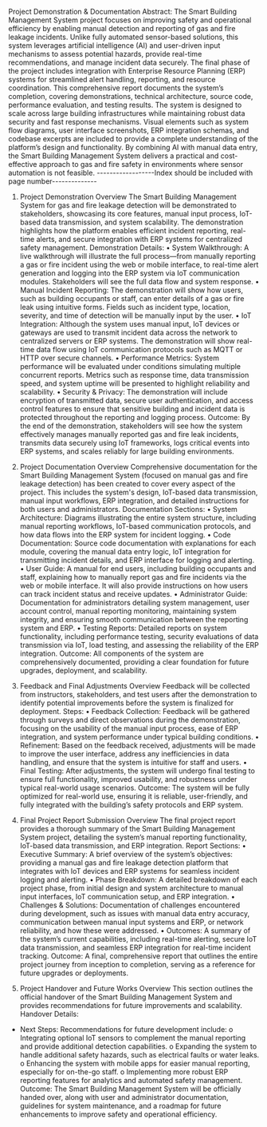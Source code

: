 Project Demonstration & Documentation
Abstract:
The Smart Building Management System project focuses on improving safety and operational efficiency by enabling manual detection and reporting of gas and fire leakage incidents. Unlike fully automated sensor-based solutions, this system leverages artificial intelligence (AI) and user-driven input mechanisms to assess potential hazards, provide real-time recommendations, and manage incident data securely. The final phase of the project includes integration with Enterprise Resource Planning (ERP) systems for streamlined alert handling, reporting, and resource coordination.
This comprehensive report documents the system’s completion, covering demonstrations, technical architecture, source code, performance evaluation, and testing results. The system is designed to scale across large building infrastructures while maintaining robust data security and fast response mechanisms. Visual elements such as system flow diagrams, user interface screenshots, ERP integration schemas, and codebase excerpts are included to provide a complete understanding of the platform’s design and functionality.
By combining AI with manual data entry, the Smart Building Management System delivers a practical and cost-effective approach to gas and fire safety in environments where sensor automation is not feasible.
------------------Index should be included with page number--------------
1.	Project Demonstration Overview
The Smart Building Management System for gas and fire leakage detection will be demonstrated to stakeholders, showcasing its core features, manual input process, IoT-based data transmission, and system scalability. The demonstration highlights how the platform enables efficient incident reporting, real-time alerts, and secure integration with ERP systems for centralized safety management.
Demonstration Details:
•	System Walkthrough:
A live walkthrough will illustrate the full process—from manually reporting a gas or fire incident using the web or mobile interface, to real-time alert generation and logging into the ERP system via IoT communication modules. Stakeholders will see the full data flow and system response.
•	Manual Incident Reporting:
The demonstration will show how users, such as building occupants or staff, can enter details of a gas or fire leak using intuitive forms. Fields such as incident type, location, severity, and time of detection will be manually input by the user.
•	IoT Integration:
Although the system uses manual input, IoT devices or gateways are used to transmit incident data across the network to centralized servers or ERP systems. The demonstration will show real-time data flow using IoT communication protocols such as MQTT or HTTP over secure channels.
•	Performance Metrics:
System performance will be evaluated under conditions simulating multiple concurrent reports. Metrics such as response time, data transmission speed, and system uptime will be presented to highlight reliability and scalability.
•	Security & Privacy:
The demonstration will include encryption of transmitted data, secure user authentication, and access control features to ensure that sensitive building and incident data is protected throughout the reporting and logging process.
Outcome:
By the end of the demonstration, stakeholders will see how the system effectively manages manually reported gas and fire leak incidents, transmits data securely using IoT frameworks, logs critical events into ERP systems, and scales reliably for large building environments.
 
2.	Project Documentation Overview
Comprehensive documentation for the Smart Building Management System (focused on manual gas and fire leakage detection) has been created to cover every aspect of the project. This includes the system's design, IoT-based data transmission, manual input workflows, ERP integration, and detailed instructions for both users and administrators.
Documentation Sections:
•	System Architecture:
Diagrams illustrating the entire system structure, including manual reporting workflows, IoT-based communication protocols, and how data flows into the ERP system for incident logging.
•	Code Documentation:
Source code documentation with explanations for each module, covering the manual data entry logic, IoT integration for transmitting incident details, and ERP interface for logging and alerting.
•	User Guide:
A manual for end users, including building occupants and staff, explaining how to manually report gas and fire incidents via the web or mobile interface. It will also provide instructions on how users can track incident status and receive updates.
•	Administrator Guide:
Documentation for administrators detailing system management, user account control, manual reporting monitoring, maintaining system integrity, and ensuring smooth communication between the reporting system and ERP.
•	Testing Reports:
Detailed reports on system functionality, including performance testing, security evaluations of data transmission via IoT, load testing, and assessing the reliability of the ERP integration.
Outcome:
All components of the system are comprehensively documented, providing a clear foundation for future upgrades, deployment, and scalability.
 
3.	Feedback and Final Adjustments Overview
Feedback will be collected from instructors, stakeholders, and test users after the demonstration to identify potential improvements before the system is finalized for deployment.
Steps:
•	Feedback Collection:
Feedback will be gathered through surveys and direct observations during the demonstration, focusing on the usability of the manual input process, ease of ERP integration, and system performance under typical building conditions.
•	Refinement:
Based on the feedback received, adjustments will be made to improve the user interface, address any inefficiencies in data handling, and ensure that the system is intuitive for staff and users.
•	Final Testing:
After adjustments, the system will undergo final testing to ensure full functionality, improved usability, and robustness under typical real-world usage scenarios.
Outcome:
The system will be fully optimized for real-world use, ensuring it is reliable, user-friendly, and fully integrated with the building’s safety protocols and ERP system.
 
4.	Final Project Report Submission Overview
The final project report provides a thorough summary of the Smart Building Management System project, detailing the system’s manual reporting functionality, IoT-based data transmission, and ERP integration.
Report Sections:
•	Executive Summary:
A	brief overview of the system’s objectives: providing a manual gas and fire leakage detection platform that integrates with IoT devices and ERP systems for seamless incident logging and alerting.
•	Phase Breakdown:
A	detailed breakdown of each project phase, from initial design and system architecture to manual input interfaces, IoT communication setup, and ERP integration.
•	Challenges & Solutions:
Documentation of challenges encountered during development, such as issues with manual data entry accuracy, communication between manual input systems and ERP, or network reliability, and how these were addressed.
•	Outcomes:
A	summary of the system’s current capabilities, including real-time alerting, secure
IoT data transmission, and seamless ERP integration for real-time incident tracking.
Outcome:
A final, comprehensive report that outlines the entire project journey from inception to completion, serving as a reference for future upgrades or deployments.
 
5.	Project Handover and Future Works Overview
This section outlines the official handover of the Smart Building Management System and provides recommendations for future improvements and scalability.
Handover Details:
* Next Steps:
Recommendations for future development include: o Integrating optional IoT sensors to complement the manual reporting and provide additional detection capabilities.
o	Expanding the system to handle additional safety hazards, such as electrical faults or water leaks. o Enhancing the system with mobile apps for easier manual reporting, especially for on-the-go staff.
o	Implementing more robust ERP reporting features for analytics and automated safety management.
Outcome:
The Smart Building Management System will be officially handed over, along with user and administrator documentation, guidelines for system maintenance, and a roadmap for future enhancements to improve safety and operational efficiency.
